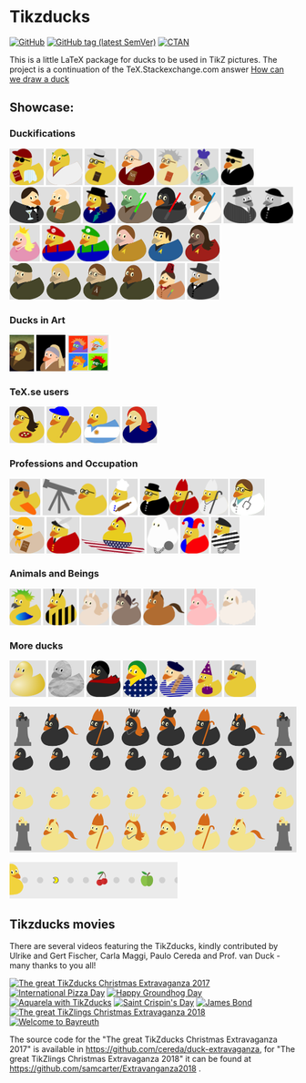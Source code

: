 # Tikzducks

[![GitHub](https://img.shields.io/github/license/samcarter/tikzducks.svg?color=blue)](http://www.latex-project.org/lppl.txt)
[![GitHub tag (latest SemVer)](https://img.shields.io/github/tag/samcarter/tikzducks.svg?label=current%20version)](https://github.com/samcarter/tikzducks/releases/latest)
[![CTAN](https://img.shields.io/ctan/v/tikzducks.svg)](https://ctan.org/pkg/tikzducks)

This is a little LaTeX package for ducks to be used in TikZ pictures. The project is a continuation of the TeX.Stackexchange.com answer [How can we draw a duck](https://tex.stackexchange.com/a/347458/36296)

## Showcase:

<!--
<a href="./duckpond/.tex"><img src="./duckpond/.png" alt=" Duck" height="64"></a>
-->

### Duckifications

<a href="./duckpond/Arthur.tex"><img src="./duckpond/Arthur.png" alt="Arthur Quack" height="64"></a>
<a href="./duckpond/Ceasar.tex"><img src="./duckpond/Ceasar.png" alt="Gajus Quackus Ceasar" height="64"></a>
<a href="./duckpond/Hilbert.tex"><img src="./duckpond/Hilbert.png" alt="Hilbert" height="64"></a>
<a href="./duckpond/Knuth.tex"><img src="./duckpond/Knuth.png" alt="Knuth" height="64"></a>
<a href="./duckpond/PaulinoVanDuck.tex"><img src="./duckpond/PaulinoVanDuck.png" alt="Prof. Paulino van Duck" height="64"></a>
<a href="./duckpond/QueenDuck.tex"><img src="./duckpond/QueenDuck.png" alt="Queen Duck" height="64"></a>
<a href="./duckpond/DuckInBlack.tex"><img src="./duckpond/DuckInBlack.png" alt="Duck in Black" height="64"></a>
<a href="./duckpond/JamesDuck.tex"><img src="./duckpond/JamesDuck.png" alt="JamesDuck Q(ack)" height="64"></a>
<a href="./duckpond/MaryDuckings.tex"><img src="./duckpond/MaryDuckings.png" alt="Mary Duckings" height="64"></a>
<a href="./duckpond/MayTheQuackBeWithYou.tex"><img src="./duckpond/MayTheQuackBeWithYou.png" alt="May the Quack be with you" height="64"></a>
<a href="./duckpond/Peppone.tex"><img src="./duckpond/Peppone.png" alt="Peppone" height="64"></a>
<a href="./duckpond/PrincessDuck.tex"><img src="./duckpond/PrincessDuck.png" alt="Princess Duck" height="64"></a>
<a href="./duckpond/SuperDuckBrothers.tex"><img src="./duckpond/SuperDuckBrothers.png" alt="Super Duck Brothers" height="64"></a>
<a href="./duckpond/QuackLongAndProsper.tex"><img src="./duckpond/QuackLongAndProsper.png" alt="Quack long and prosper" height="64"></a>
<a href="./duckpond/StarDucks.tex"><img src="./duckpond/StarDucks.png" alt="Star Ducks" height="64"></a>
<a href="./duckpond/DuckWho.svg"><img src="./duckpond/DuckWho.png" alt="Duck Who" height="64"></a>
<a href="./duckpond/Phantom.svg"><img src="./duckpond/Phantom.png" alt="Phantom of the duckpond" height="64"></a>

### Ducks in Art

<a href="./duckpond/MonaDuck.svg"><img src="./duckpond/MonaDuck.png" alt="Mona Duck" height="64"></a>
<a href="./duckpond/GirlWithPearlEarring.svg"><img src="./duckpond/GirlWithPearlEarring.png" alt="Duck with pearl earring" height="64"></a>
<a href="./duckpond/PopArt.svg"><img src="./duckpond/PopArt.png" alt="Pop ArtArt" height="64"></a>

### TeX.se users

<a href="./duckpond/CarLaTeX.tex"><img src="./duckpond/CarLaTeX.png" alt="CarLaTeX" height="64"></a>
<a href="./duckpond/Paulo.tex"><img src="./duckpond/Paulo.png" alt="Paulo" height="64"></a>
<a href="./duckpond/Manooooh.tex"><img src="./duckpond/Manooooh.png" alt="Manooooh" height="64"></a>
<a href="./duckpond/Samcarter.tex"><img src="./duckpond/Samcarter.png" alt="samcarter" height="64"></a>

### Professions and Occupation

<a href="./duckpond/AirDuck.tex"><img src="./duckpond/AirDuck.png" alt="AirDuck" height="64"></a>
<a href="./duckpond/AstroDuck.tex"><img src="./duckpond/AstroDuck.png" alt="Astro Duck" height="64"></a>
<a href="./duckpond/Chef.tex"><img src="./duckpond/Chef.png" alt="Chef Duck" height="64"></a>
<a href="./duckpond/ClergyDucks.tex"><img src="./duckpond/ClergyDucks.png" alt="Clergy Ducks" height="64"></a>
<a href="./duckpond/DuckMD.tex"><img src="./duckpond/DuckMD.png" alt="Duck, MD" height="64"></a>
<a href="./duckpond/DuckScout.tex"><img src="./duckpond/DuckScout.png" alt="Duck Scout" height="64"></a>
<a href="./duckpond/QueensSwanUpper.tex"><img src="./duckpond/QueensSwanUpper.png" alt="Queens Swan Upper" height="64"></a>
<a href="./duckpond/Surfer.svg"><img src="./duckpond/Surfer.png" alt="Surfer Duck" height="64"></a>
<a href="./duckpond/Ghost.tex"><img src="./duckpond/Ghost.png" alt="Ghost  Duck" height="64"></a>
<a href="./duckpond/Harlequin.tex"><img src="./duckpond/Harlequin.png" alt="Harlequin Duck" height="64"></a>
<a href="./duckpond/Jailbird.tex"><img src="./duckpond/Jailbird.png" alt="Jailbird" height="64"></a>

### Animals and Beings

<a href="./duckpond/AraraDuck.tex"><img src="./duckpond/AraraDuck.png" alt="Arara Duck" height="64"></a>
<a href="./duckpond/BeeDuck.tex"><img src="./duckpond/BeeDuck.png" alt="Bee Duck" height="64"></a>
<a href="./duckpond/Bunny.tex"><img src="./duckpond/Bunny.png" alt="Bunny Duck" height="64"></a>
<a href="./duckpond/Donkey.tex"><img src="./duckpond/Donkey.png" alt="Donkey Duck" height="64"></a>
<a href="./duckpond/Horse.tex"><img src="./duckpond/Horse.png" alt="Horse Duck" height="64"></a>
<a href="./duckpond/Pig.tex"><img src="./duckpond/Pig.png" alt="Pig Duck" height="64"></a>
<a href="./duckpond/Sheep.tex"><img src="./duckpond/Sheep.png" alt="Sheep Duck" height="64"></a>

### More ducks

<a href="./duckpond/3Dduck.tex"><img src="./duckpond/3Dduck.png" alt="3D Duck" height="64"></a>
<a href="./duckpond/Churyumov-Gerasimenko.tex"><img src="./duckpond/Churyumov-Gerasimenko.png" alt="67P/Churyumov–Gerasimenko" height="64"></a>
<a href="./duckpond/Vampire.tex"><img src="./duckpond/Vampire.png" alt="Vampire Duck" height="64"></a>
<a href="./duckpond/Brazil.tex"><img src="./duckpond/Brazil.png" alt="Brazil Duck" height="64"></a>
<a href="./duckpond/FrenchDuck.tex"><img src="./duckpond/FrenchDuck.png" alt="French Duck" height="64"></a>
<a href="./duckpond/PartyDuck.tex"><img src="./duckpond/PartyDuck.png" alt="Party Duck" height="64"></a>
<a href="./duckpond/Viking.tex"><img src="./duckpond/Viking.png" alt="Viking Duck" height="64"></a>

<a href="./duckpond/Chess.tex"><img src="./duckpond/Chess.png" alt="Chess" height="256"></a>

<a href="./duckpond/Pacduck.tex"><img src="./duckpond/Pacduck.gif" alt="Pacduck" height="64"></a>


## Tikzducks movies

There are several videos featuring the TikZducks, kindly contributed by Ulrike and Gert Fischer, Carla Maggi, Paulo Cereda and Prof. van Duck - many thanks to you all!

<a href="https://vimeo.com/246256860"><img src="https://user-images.githubusercontent.com/8226363/43651585-1281b074-9743-11e8-97f5-bf70617738a5.png" alt="The great TikZducks Christmas Extravaganza 2017" height="128"></a>
<a href="https://vimeo.com/254643482"><img src="https://user-images.githubusercontent.com/8226363/43651589-12e84334-9743-11e8-9621-d5e6e53a0ca8.png" alt="International Pizza Day" height="128"></a>
<a href="https://vimeo.com/252719006"><img src="https://user-images.githubusercontent.com/8226363/43651585-1281b074-9743-11e8-97f5-bf70617738a5.png" alt="Happy Groundhog Day" height="128"></a>
<a href="https://vimeo.com/270727100"><img src="https://user-images.githubusercontent.com/8226363/43651586-12a6c008-9743-11e8-99d2-5a66e7f5f1ee.png" alt="Aquarela with TikZducks" height="128"></a>
<a href="https://vimeo.com/295353434"><img src="https://user-images.githubusercontent.com/43832342/47496794-37d18600-d858-11e8-9e6e-777ffee1acdc.png" alt="Saint Crispin's Day" height="128"></a>
<a href="https://vimeo.com/284348495"><img src="https://user-images.githubusercontent.com/43832342/47496795-37d18600-d858-11e8-8c0c-20ea2d0a23cd.png" alt="James Bond" height="128"></a>
<a href="https://vimeo.com/305374856"><img src="https://user-images.githubusercontent.com/43832342/49704004-3cd27500-fc0d-11e8-9002-319a8e71aca7.png" alt="The great TikZlings Christmas Extravaganza 2018" height="128"></a>
<a href="https://vimeo.com/337320777"><img src="https://user-images.githubusercontent.com/43832342/61394501-84b42b80-a8c3-11e9-9540-c9c80e6b3b34.png" alt="Welcome to Bayreuth" height="128"></a>



The source code for the "The great TikZducks Christmas Extravaganza 2017" is available in https://github.com/cereda/duck-extravaganza, for "The great TikZlings Christmas Extravaganza 2018" it can be found at https://github.com/samcarter/Extravanganza2018 .
